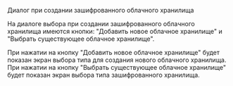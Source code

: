 Диалог при создании зашифрованного облачного хранилища

На диалоге выбора при создании зашифрованного облачного хранилища имеются кнопки: "Добавить новое облачное хранилище" и "Выбрать существующее облачное хранилище".

При нажатии на кнопку "Добавить новое облачное хранилище" будет показан экран выбора типа для создания нового облачного хранилища.
При нажатии на кнопку "Выбрать существующее облачное хранилище" будет показан экран выбора типа зашифрованного хранилища.